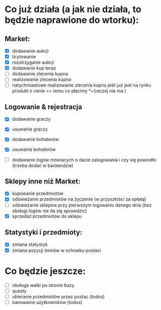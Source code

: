 # Co już działa (a jak nie działa, to będzie naprawione do wtorku):

## Market:
- [x] dodawanie aukcji
- [x] licytowanie
- [x] rozstrzyganie aukcji
- [x] dodawanie kup teraz
- [ ] dodawanie zlecenia kupna
- [ ] realizowanie zlecenia kupna
- [ ] natychmiastowe realizowanie zlecenia kupna jeśli już jest na rynku produkt o cenie <= temu co płacimy *=(raczej
  nie ma )

## Logowanie & rejestracja
- [x] dodawanie graczy
- [x] usuwanie graczy
- [x] dodawanie bohaterów
- [x] usuwanie bohaterów
- [ ] dodawanie logów mówiacych o dacie zalogowania i czy się powiodło (trzeba dodać w backendzie) 


## Sklepy inne niż Market:
- [x] kupowanie przedmiotów
- [x] odświeżanie przedmiotów na życzenie (w przyszłości za opłatą)
- [ ] odświeżanie sklepów przy pierwszym logowaniu danego dnia (bez obsługi logów nie da się sprawdzic)
- [x] sprzedaż przedmiotów do sklepu

## Statystyki i przedmioty:
- [x] zmiana statystyk
- [x] zmiana pozycji itemów w schowku postaci

# Co będzie jeszcze:
- [ ] obsługa walki po stronie bazy
- [ ] questy
- [ ] ubieranie przedmiotów przez postac (todos)
- [ ] banowanie użytkowników (todos)
